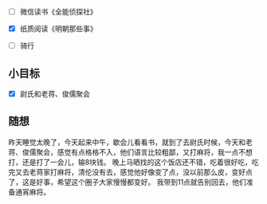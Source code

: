 - [ ] 微信读书《全能侦探社》
- [x] 纸质阅读《明朝那些事》
- [ ] 骑行


## 小目标
- [x] 尉氏和老蒋、俊儒聚会

## 随想
昨天睡觉太晚了，今天起来中午，歇会儿看看书，就到了去尉氏时候，今天和老蒋、俊儒聚会，感觉有点格格不入，他们语言比较粗鄙，又打麻将，我一点不想打，还是打了一会儿，输8块钱。
晚上马晒找的这个饭店还不错，吃着很好吃，吃完又去老蒋家打麻将，清伦没有去，感觉他好像变了点，没以前那么皮，变好点了，这是好事，希望这个圈子大家慢慢都变好。
我带到11点就告别回去，他们准备通宵麻将。
